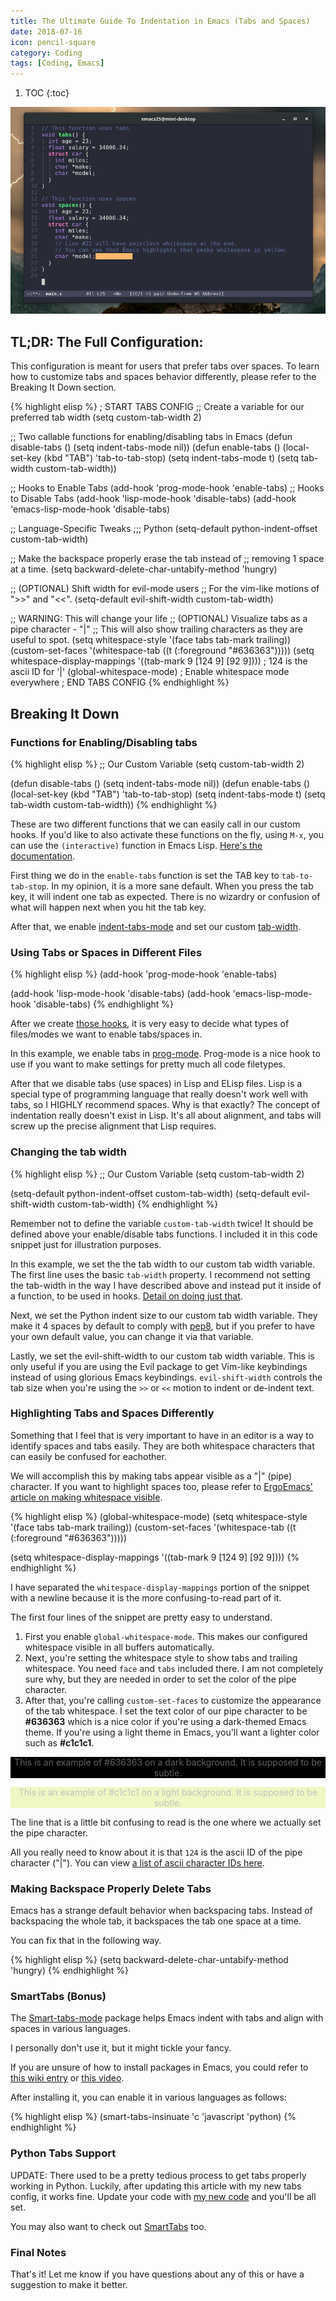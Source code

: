 ```yaml
---
title: The Ultimate Guide To Indentation in Emacs (Tabs and Spaces)
date: 2018-07-16
icon: pencil-square
category: Coding
tags: [Coding, Emacs]
---
```


1. TOC
{:toc}

![Screenshot](/static/img/blog/tabs-in-emacs/screenshot.png)

## TL;DR: The Full Configuration:

This configuration is meant for users that prefer tabs over spaces. To learn how to customize tabs and spaces behavior differently, please refer to the Breaking It Down section.

{% highlight elisp %}
; START TABS CONFIG
;; Create a variable for our preferred tab width
(setq custom-tab-width 2)

;; Two callable functions for enabling/disabling tabs in Emacs
(defun disable-tabs () (setq indent-tabs-mode nil))
(defun enable-tabs  ()
  (local-set-key (kbd "TAB") 'tab-to-tab-stop)
  (setq indent-tabs-mode t)
  (setq tab-width custom-tab-width))

;; Hooks to Enable Tabs
(add-hook 'prog-mode-hook 'enable-tabs)
;; Hooks to Disable Tabs
(add-hook 'lisp-mode-hook 'disable-tabs)
(add-hook 'emacs-lisp-mode-hook 'disable-tabs)

;; Language-Specific Tweaks
;;; Python
(setq-default python-indent-offset custom-tab-width)

;; Make the backspace properly erase the tab instead of
;; removing 1 space at a time.
(setq backward-delete-char-untabify-method 'hungry)

;; (OPTIONAL) Shift width for evil-mode users
;; For the vim-like motions of ">>" and "<<".
(setq-default evil-shift-width custom-tab-width)

;; WARNING: This will change your life
;; (OPTIONAL) Visualize tabs as a pipe character - "|"
;; This will also show trailing characters as they are useful to spot.
(setq whitespace-style '(face tabs tab-mark trailing))
(custom-set-faces
 '(whitespace-tab ((t (:foreground "#636363")))))
(setq whitespace-display-mappings
  '((tab-mark 9 [124 9] [92 9]))) ; 124 is the ascii ID for '\|'
(global-whitespace-mode) ; Enable whitespace mode everywhere
; END TABS CONFIG
{% endhighlight %}

## Breaking It Down

### Functions for Enabling/Disabling tabs

{% highlight elisp %}
;; Our Custom Variable
(setq custom-tab-width 2)

(defun disable-tabs () (setq indent-tabs-mode nil))
(defun enable-tabs  ()
  (local-set-key (kbd "TAB") 'tab-to-tab-stop)
  (setq indent-tabs-mode t)
  (setq tab-width custom-tab-width))
{% endhighlight %}

These are two different functions that we can easily call in our custom hooks. If you'd like to also activate these functions on the fly, using `M-x`, you can use the `(interactive)` function in Emacs Lisp. [Here's the documentation](https://www.gnu.org/software/emacs/manual/html_node/elisp/Interactive-Examples.html).

First thing we do in the `enable-tabs` function is set the TAB key to `tab-to-tab-stop`. In my opinion, it is a more sane default. When you press the tab key, it will indent one tab as expected. There is no wizardry or confusion of what will happen next when you hit the tab key.

After that, we enable [indent-tabs-mode](https://www.gnu.org/software/emacs/manual/html_node/eintr/Indent-Tabs-Mode.html) and set our custom [tab-width](https://www.gnu.org/software/emacs/manual/html_node/efaq/Changing-the-length-of-a-Tab.html).

### Using Tabs or Spaces in Different Files

{% highlight elisp %}
(add-hook 'prog-mode-hook 'enable-tabs)

(add-hook 'lisp-mode-hook 'disable-tabs)
(add-hook 'emacs-lisp-mode-hook 'disable-tabs)
{% endhighlight %}

After we create [those hooks](#functions-for-enablingdisabling-tabs), it is very easy to decide what types of files/modes we want to enable tabs/spaces in.

In this example, we enable tabs in [prog-mode](https://www.emacswiki.org/emacs/ProgMode). Prog-mode is a nice hook to use if you want to make settings for pretty much all code filetypes.

After that we disable tabs (use spaces) in Lisp and ELisp files. Lisp is a special type of programming language that really doesn't work well with tabs, so I HIGHLY recommend spaces. Why is that exactly? The concept of indentation really doesn't exist in Lisp. It's all about alignment, and tabs will screw up the precise alignment that Lisp requires.

### Changing the tab width

{% highlight elisp %}
;; Our Custom Variable
(setq custom-tab-width 2)

(setq-default python-indent-offset custom-tab-width)
(setq-default evil-shift-width custom-tab-width)
{% endhighlight %}

Remember not to define the variable `custom-tab-width` twice! It should be defined above your enable/disable tabs functions. I included it in this code snippet just for illustration purposes.

In this example, we set the the tab width to our custom tab width variable. The first line uses the basic `tab-width` property. I recommend not setting the tab-width in the way I have described above and instead put it inside of a function, to be used in hooks. [Detail on doing just that](#functions-for-enablingdisabling-tabs).

Next, we set the Python indent size to our custom tab width variable. They make it 4 spaces by default to comply with [pep8](https://www.python.org/dev/peps/pep-0008/), but if you prefer to have your own default value, you can change it via that variable.

Lastly, we set the evil-shift-width to our custom tab width variable. This is only useful if you are using the Evil package to get Vim-like keybindings instead of using glorious Emacs keybindings. `evil-shift-width` controls the tab size when you're using the `>>` or `<<` motion to indent or de-indent text.

### Highlighting Tabs and Spaces Differently

Something that I feel that is very important to have in an editor is a way to identify spaces and tabs easily. They are both whitespace characters that can easily be confused for eachother.

We will accomplish this by making tabs appear visible as a "\|" (pipe) character. If you want to highlight spaces too, please refer to [ErgoEmacs' article on making whitespace visible](http://ergoemacs.org/emacs/whitespace-mode.html).

{% highlight elisp %}
(global-whitespace-mode)
(setq whitespace-style '(face tabs tab-mark trailing))
(custom-set-faces
 '(whitespace-tab ((t (:foreground "#636363")))))

(setq whitespace-display-mappings
  '((tab-mark 9 [124 9] [92 9])))
{% endhighlight %}

I have separated the `whitespace-display-mappings` portion of the snippet with a newline because it is the more confusing-to-read part of it.

The first four lines of the snippet are pretty easy to understand.

1. First you enable `global-whitespace-mode`. This makes our configured whitespace visible in all buffers automatically.
2. Next, you're setting the whitespace style to show tabs and trailing whitespace. You need `face` and `tabs` included there. I am not completely sure why, but they are needed in order to set the color of the pipe character.
3. After that, you're calling `custom-set-faces` to customize the appearance of the tab whitespace. I set the text color of our pipe character to be **#636363** which is a nice color if you're using a dark-themed Emacs theme. If you're using a light theme in Emacs, you'll want a lighter color such as **#c1c1c1**.

<p style="color: #636363; background: black; text-align: center;">This is an example of #636363 on a dark background. It is supposed to be subtle.</p>

<p style="color: #c1c1c1; background: #eff7c3; text-align: center;">This is an example of #c1c1c1 on a light background. It is supposed to be subtle.</p>

The line that is a little bit confusing to read is the one where we actually set the pipe character.

All you really need to know about it is that `124` is the ascii ID of the pipe character ("\|"). You can view [a list of ascii character IDs here](http://rmhh.co.uk/ascii.html).

### Making Backspace Properly Delete Tabs

Emacs has a strange default behavior when backspacing tabs. Instead of backspacing the whole tab, it backspaces the tab one space at a time.

You can fix that in the following way.

{% highlight elisp %}
(setq backward-delete-char-untabify-method 'hungry)
{% endhighlight %}

### SmartTabs (Bonus)

The [Smart-tabs-mode](https://www.emacswiki.org/emacs/SmartTabs) package helps Emacs indent with tabs and align with spaces in various languages.

I personally don't use it, but it might tickle your fancy.

If you are unsure of how to install packages in Emacs, you could refer to [this wiki entry](https://www.emacswiki.org/emacs/InstallingPackages) or [this video](https://www.youtube.com/watch?v=Cf6tRBPbWKs).

After installing it, you can enable it in various languages as follows:

{% highlight elisp %}
(smart-tabs-insinuate 'c 'javascript 'python)
{% endhighlight %}

### Python Tabs Support

UPDATE: There used to be a pretty tedious process to get tabs properly working in Python. Luckily, after updating this article with my new tabs config, it works fine. Update your code with [my new code](#tldr-the-full-configuration) and you'll be all set.

You may also want to check out [SmartTabs](#smarttabs-bonus) too.

### Final Notes

That's it! Let me know if you have questions about any of this or have a suggestion to make it better.
